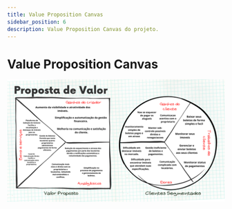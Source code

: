 ```yaml
---
title: Value Proposition Canvas
sidebar_position: 6
description: Value Proposition Canvas do projeto.
---
```


# Value Proposition Canvas
<img src="../../static/img/canvass.png">
